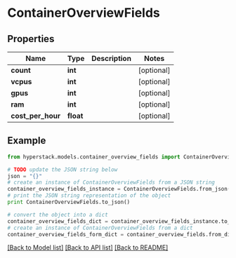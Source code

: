# ContainerOverviewFields


## Properties

Name | Type | Description | Notes
------------ | ------------- | ------------- | -------------
**count** | **int** |  | [optional] 
**vcpus** | **int** |  | [optional] 
**gpus** | **int** |  | [optional] 
**ram** | **int** |  | [optional] 
**cost_per_hour** | **float** |  | [optional] 

## Example

```python
from hyperstack.models.container_overview_fields import ContainerOverviewFields

# TODO update the JSON string below
json = "{}"
# create an instance of ContainerOverviewFields from a JSON string
container_overview_fields_instance = ContainerOverviewFields.from_json(json)
# print the JSON string representation of the object
print ContainerOverviewFields.to_json()

# convert the object into a dict
container_overview_fields_dict = container_overview_fields_instance.to_dict()
# create an instance of ContainerOverviewFields from a dict
container_overview_fields_form_dict = container_overview_fields.from_dict(container_overview_fields_dict)
```
[[Back to Model list]](../README.md#documentation-for-models) [[Back to API list]](../README.md#documentation-for-api-endpoints) [[Back to README]](../README.md)


